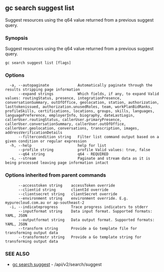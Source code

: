 ## gc search suggest list

Suggest resources using the q64 value returned from a previous suggest query.

### Synopsis

Suggest resources using the q64 value returned from a previous suggest query.

```
gc search suggest list [flags]
```

### Options

```
  -a, --autopaginate             Automatically paginate through the results stripping page information
      --expand strings           Which fields, if any, to expand Valid values: routingStatus, presence, integrationPresence, conversationSummary, outOfOffice, geolocation, station, authorization, lasttokenissued, authorization.unusedRoles, team, workPlanBidRanks, profileSkills, certifications, locations, groups, skills, languages, languagePreference, employerInfo, biography, dateLastLogin, callerUser.routingStatus, callerUser.primaryPresence, callerUser.conversationSummary, callerUser.outOfOffice, callerUser.geolocation, conversations, transcription, images, addressVerificationDetails
      --filtercondition string   Filter list command output based on a given condition or regular expression
  -h, --help                     help for list
      --profile string           profile Valid values: true, false
      --q64 string               q64 - REQUIRED
  -s, --stream                   Paginate and stream data as it is being processed leaving page information intact
```

### Options inherited from parent commands

```
      --accesstoken string    accessToken override
      --clientid string       clientId override
      --clientsecret string   clientSecret override
      --environment string    environment override. E.g. mypurecloud.com.au or ap-southeast-2
  -i, --indicateprogress      Trace progress indicators to stderr
      --inputformat string    Data input format. Supported formats: YAML, JSON
      --outputformat string   Data output format. Supported formats: YAML, JSON
      --transform string      Provide a Go template file for transforming output data
      --transformstr string   Provide a Go template string for transforming output data
```

### SEE ALSO

* [gc search suggest](gc_search_suggest.html)	 - /api/v2/search/suggest


